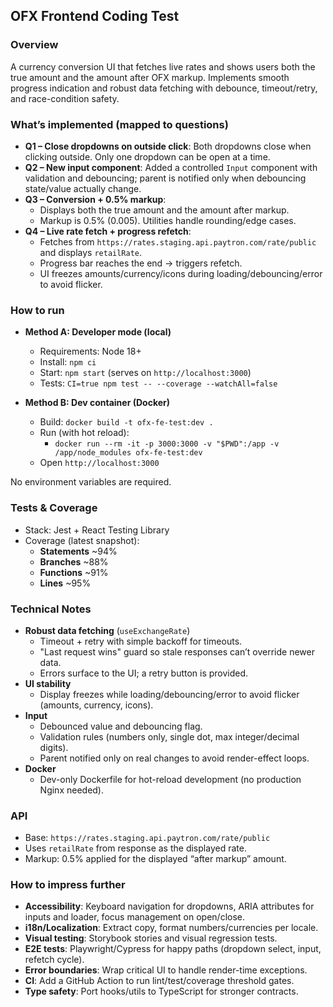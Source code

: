 ## OFX Frontend Coding Test

### Overview
A currency conversion UI that fetches live rates and shows users both the true amount and the amount after OFX markup. Implements smooth progress indication and robust data fetching with debounce, timeout/retry, and race-condition safety.

### What’s implemented (mapped to questions)
- **Q1 – Close dropdowns on outside click**: Both dropdowns close when clicking outside. Only one dropdown can be open at a time.
- **Q2 – New input component**: Added a controlled `Input` component with validation and debouncing; parent is notified only when debouncing state/value actually change.
- **Q3 – Conversion + 0.5% markup**:
  - Displays both the true amount and the amount after markup.
  - Markup is 0.5% (0.005). Utilities handle rounding/edge cases.
- **Q4 – Live rate fetch + progress refetch**:
  - Fetches from `https://rates.staging.api.paytron.com/rate/public` and displays `retailRate`.
  - Progress bar reaches the end → triggers refetch.
  - UI freezes amounts/currency/icons during loading/debouncing/error to avoid flicker.

### How to run
- **Method A: Developer mode (local)**
  - Requirements: Node 18+
  - Install: `npm ci`
  - Start: `npm start` (serves on `http://localhost:3000`)
  - Tests: `CI=true npm test -- --coverage --watchAll=false`

- **Method B: Dev container (Docker)**
  - Build: `docker build -t ofx-fe-test:dev .`
  - Run (with hot reload):
    - `docker run --rm -it -p 3000:3000 -v "$PWD":/app -v /app/node_modules ofx-fe-test:dev`
  - Open `http://localhost:3000`

No environment variables are required.

### Tests & Coverage
- Stack: Jest + React Testing Library
- Coverage (latest snapshot):
  - **Statements** ~94%
  - **Branches** ~88%
  - **Functions** ~91%
  - **Lines** ~95%

### Technical Notes
- **Robust data fetching** (`useExchangeRate`)
  - Timeout + retry with simple backoff for timeouts.
  - "Last request wins" guard so stale responses can’t override newer data.
  - Errors surface to the UI; a retry button is provided.
- **UI stability**
  - Display freezes while loading/debouncing/error to avoid flicker (amounts, currency, icons).
- **Input**
  - Debounced value and debouncing flag.
  - Validation rules (numbers only, single dot, max integer/decimal digits).
  - Parent notified only on real changes to avoid render-effect loops.
- **Docker**
  - Dev-only Dockerfile for hot-reload development (no production Nginx needed).

### API
- Base: `https://rates.staging.api.paytron.com/rate/public`
- Uses `retailRate` from response as the displayed rate.
- Markup: 0.5% applied for the displayed “after markup” amount.

### How to impress further
- **Accessibility**: Keyboard navigation for dropdowns, ARIA attributes for inputs and loader, focus management on open/close.
- **i18n/Localization**: Extract copy, format numbers/currencies per locale.
- **Visual testing**: Storybook stories and visual regression tests.
- **E2E tests**: Playwright/Cypress for happy paths (dropdown select, input, refetch cycle).
- **Error boundaries**: Wrap critical UI to handle render-time exceptions.
- **CI**: Add a GitHub Action to run lint/test/coverage threshold gates.
- **Type safety**: Port hooks/utils to TypeScript for stronger contracts.